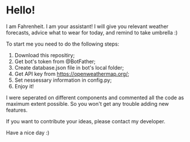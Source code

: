 # Hello!

I am Fahrenheit. I am your assistant! I will give you relevant weather forecasts, advice what to wear for today, and remind to take umbrella :)

To start me you need to do the following steps:

1) Download this repositiry;
2) Get bot's token from @BotFather;
3) Create database.json file in bot's local folder;
4) Get API key from https://openweathermap.org/;
5) Set nessessary information in config.py;
6) Enjoy it!

I were seperated on different components and commented all the code as maximum extent possible. So you won't get any trouble adding new features.

If you want to contribute your ideas, please contact my developer. 

Have a nice day :)
